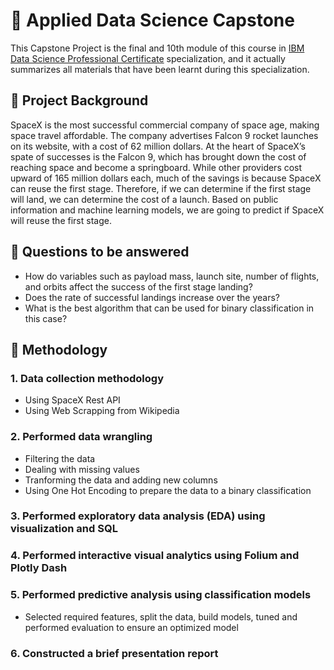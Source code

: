 # :rocket: Applied Data Science Capstone
This Capstone Project is the final and 10th module of this course in [IBM Data Science Professional Certificate](https://www.coursera.org/professional-certificates/ibm-data-science) specialization, and it actually summarizes all materials that have been learnt during this specialization.
## :page_facing_up: Project Background
SpaceX is the most successful commercial company of space age, making space travel affordable. The company advertises Falcon 9 rocket launches on its website, 
with a cost of 62 million dollars. At the heart of SpaceX’s spate of successes is the Falcon 9, which has brought down the cost of reaching space and become 
a springboard. While other providers cost upward of 165 million dollars each, much of the savings is because SpaceX can reuse the first stage. Therefore, 
if we can determine if the first stage will land, we can determine the cost of a launch. Based on public information and machine learning models, 
we are going to predict if SpaceX will reuse the first stage. 
## :page_facing_up: Questions to be answered 
- How do variables such as payload mass, launch site, number of 
flights, and orbits affect the success of the first stage landing? 
- Does the rate of successful landings increase over the years? 
- What is the best algorithm that can be used for binary classification 
in this case?
## :page_facing_up: Methodology
  ### 1. Data collection methodology
  - Using SpaceX Rest API
  - Using Web Scrapping from Wikipedia
  ### 2. Performed data wrangling
  - Filtering the data
  - Dealing with missing values
  - Tranforming the data and adding new columns
  - Using One Hot Encoding to prepare the data to a binary classification
  ### 3. Performed exploratory data analysis (EDA) using visualization and SQL
  ### 4. Performed interactive visual analytics using Folium and Plotly Dash
  ### 5. Performed predictive analysis using classification models
  - Selected required features, split the data, build models, tuned and performed evaluation to ensure an optimized model
  ### 6. Constructed a brief presentation report



